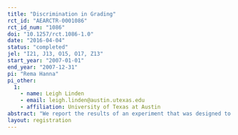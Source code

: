 ```yaml
---
title: "Discrimination in Grading"
rct_id: "AEARCTR-0001086"
rct_id_num: "1086"
doi: "10.1257/rct.1086-1.0"
date: "2016-04-04"
status: "completed"
jel: "I21, J13, O15, O17, Z13"
start_year: "2007-01-01"
end_year: "2007-12-31"
pi: "Rema Hanna"
pi_other:
  1:
    - name: Leigh Linden
    - email: leigh.linden@austin.utexas.edu
    - affiliation: University of Texas at Austin
abstract: "We report the results of an experiment that was designed to test for discrimination in grading in India. We recruited teachers to grade exams. We randomly assigned child “characteristics” (age, gender, and caste) to the cover sheets of the exams to ensure that there is no relationship between these observed characteristics and the exam quality. We find that teachers give exams that are assigned to be lower-caste scores that are about 0.03 to 0.08 standard deviations lower than those that are assigned to be high caste. The teachers’ behavior appears consistent with statistical discrimination. "
layout: registration
---
```


